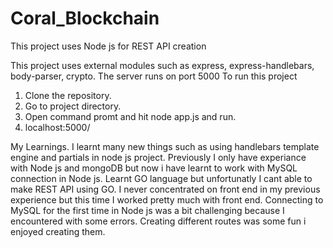 # Coral_Blockchain

This project uses Node js for REST API creation

This project uses external modules such as express, express-handlebars, body-parser, crypto.
The server runs on port 5000
To run this project
1. Clone the repository.
2. Go to project directory.
3. Open command promt and hit node app.js and run.
4. localhost:5000/

My Learnings.
  I learnt many new things such as using handlebars template engine and partials in node js project.
  Previously I only have experiance with Node js and mongoDB but now i have learnt to work with MySQL connection in Node js.
  Learnt GO language but unfortunatly I cant able to make REST API using GO.
  I never concentrated on front end in my previous experience but this time I worked pretty much with front end.
  Connecting to MySQL for the first time in Node js was a bit challenging because I encountered with some errors.
  Creating different routes was some fun i enjoyed creating them.
  
